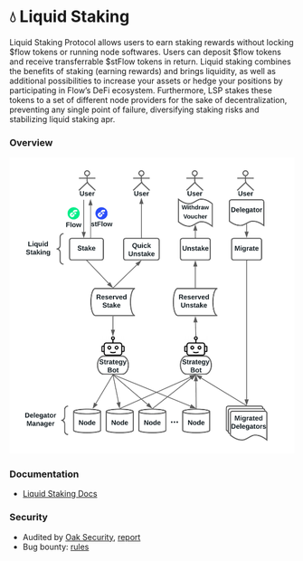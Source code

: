 # 💧 Liquid Staking
Liquid Staking Protocol allows users to earn staking rewards without locking $flow tokens or running node softwares. Users can deposit $flow tokens and receive transferrable $stFlow tokens in return. Liquid staking combines the benefits of staking (earning rewards) and brings liquidity, as well as additional possibilities to increase your assets or hedge your positions by participating in Flow’s DeFi ecosystem.
Furthermore, LSP stakes these tokens to a set of different node providers for the sake of decentralization, preventing any single point of failure, diversifying staking risks and stabilizing liquid staking apr.


### Overview
<p>
  <img width="600" src="framework.png" />
</p>


### Documentation
* [Liquid Staking Docs](https://docs.increment.fi/protocols/liquid-staking)


### Security
* Audited by [Oak Security](https://www.oaksecurity.io), [report](https://increment-audit.s3.us-west-1.amazonaws.com/Audit+Report+-+IncrementFi+Liquid+Staking.pdf)
* Bug bounty: [rules](https://docs.increment.fi/miscs/bug-bounty)
